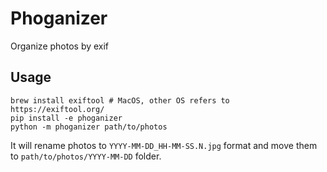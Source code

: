 # Phoganizer
Organize photos by exif

## Usage
```shell
brew install exiftool # MacOS, other OS refers to https://exiftool.org/
pip install -e phoganizer
python -m phoganizer path/to/photos
```
It will rename photos to `YYYY-MM-DD_HH-MM-SS.N.jpg` format and move them to `path/to/photos/YYYY-MM-DD` folder.
